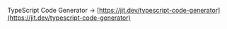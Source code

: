 TypeScript Code Generator → [https://jit.dev/typescript-code-generator](https://jit.dev/typescript-code-generator)
